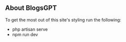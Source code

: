 ## About BlogsGPT

To get the most out of this site's styling run the following:

-   php artisan serve
-   npm run dev
